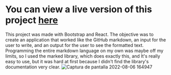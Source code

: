# You can view a live version of this project [here](https://ginozega8smarkdownpreviewer.netlify.app)
This project was made with Bootstrap and React. The objective was to create an application that worked like the GitHub markdown, an input for the user to write, and an output
for the user to see the formatted text. Programming the entire markdown language on my own was maybe off my limits, so I used the marked library, which does exactly this,
and It's really easy to use, but it was hard at first because I didn't find the library's documentation very clear.
![Captura de pantalla 2022-08-06 164947](https://user-images.githubusercontent.com/104650963/183264456-28cc3a25-471a-4cd6-af48-5504c340e321.png)
